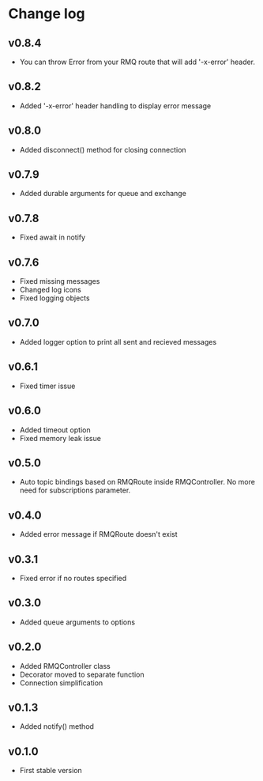 # Change log

## v0.8.4

-   You can throw Error from your RMQ route that will add '-x-error' header.

## v0.8.2

-   Added '-x-error' header handling to display error message

## v0.8.0

-   Added disconnect() method for closing connection

## v0.7.9

-   Added durable arguments for queue and exchange

## v0.7.8

-   Fixed await in notify

## v0.7.6

-   Fixed missing messages
-   Changed log icons
-   Fixed logging objects

## v0.7.0

-   Added logger option to print all sent and recieved messages

## v0.6.1

-   Fixed timer issue

## v0.6.0

-   Added timeout option
-   Fixed memory leak issue

## v0.5.0

-   Auto topic bindings based on RMQRoute inside RMQController. No more need for subscriptions parameter.

## v0.4.0

-   Added error message if RMQRoute doesn't exist

## v0.3.1

-   Fixed error if no routes specified

## v0.3.0

-   Added queue arguments to options

## v0.2.0

-   Added RMQController class
-   Decorator moved to separate function
-   Connection simplification

## v0.1.3

-   Added notify() method

## v0.1.0

-   First stable version

